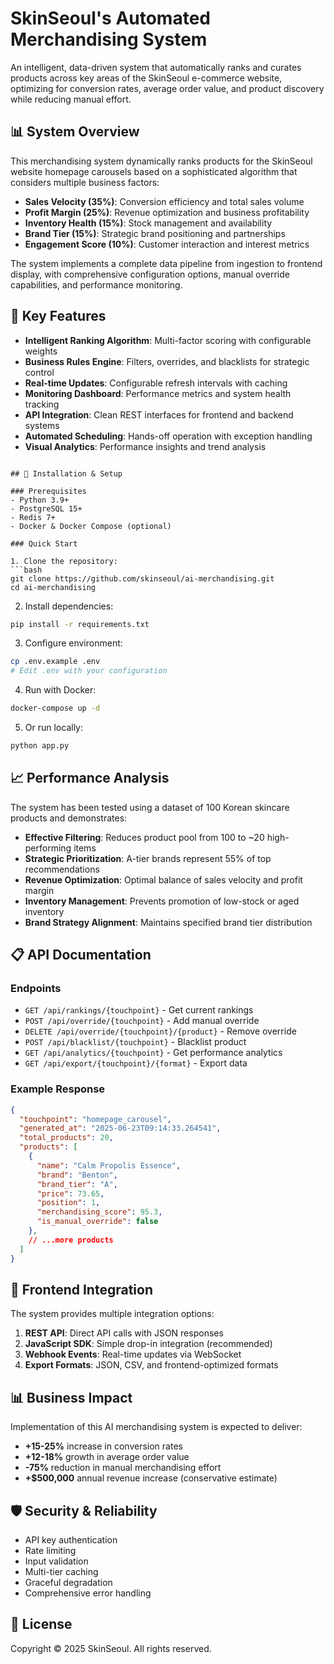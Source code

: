 # SkinSeoul's Automated Merchandising System

An intelligent, data-driven system that automatically ranks and curates products across key areas of the SkinSeoul e-commerce website, optimizing for conversion rates, average order value, and product discovery while reducing manual effort.

## 📊 System Overview

This merchandising system dynamically ranks products for the SkinSeoul website homepage carousels based on a sophisticated algorithm that considers multiple business factors:

- **Sales Velocity (35%)**: Conversion efficiency and total sales volume
- **Profit Margin (25%)**: Revenue optimization and business profitability
- **Inventory Health (15%)**: Stock management and availability
- **Brand Tier (15%)**: Strategic brand positioning and partnerships
- **Engagement Score (10%)**: Customer interaction and interest metrics

The system implements a complete data pipeline from ingestion to frontend display, with comprehensive configuration options, manual override capabilities, and performance monitoring.

## 🚀 Key Features

- **Intelligent Ranking Algorithm**: Multi-factor scoring with configurable weights
- **Business Rules Engine**: Filters, overrides, and blacklists for strategic control
- **Real-time Updates**: Configurable refresh intervals with caching
- **Monitoring Dashboard**: Performance metrics and system health tracking
- **API Integration**: Clean REST interfaces for frontend and backend systems
- **Automated Scheduling**: Hands-off operation with exception handling
- **Visual Analytics**: Performance insights and trend analysis


```

## 🔧 Installation & Setup

### Prerequisites
- Python 3.9+
- PostgreSQL 15+
- Redis 7+
- Docker & Docker Compose (optional)

### Quick Start

1. Clone the repository:
```bash
git clone https://github.com/skinseoul/ai-merchandising.git
cd ai-merchandising
```

2. Install dependencies:
```bash
pip install -r requirements.txt
```

3. Configure environment:
```bash
cp .env.example .env
# Edit .env with your configuration
```

4. Run with Docker:
```bash
docker-compose up -d
```

5. Or run locally:
```bash
python app.py
```


## 📈 Performance Analysis

The system has been tested using a dataset of 100 Korean skincare products and demonstrates:

- **Effective Filtering**: Reduces product pool from 100 to ~20 high-performing items
- **Strategic Prioritization**: A-tier brands represent 55% of top recommendations
- **Revenue Optimization**: Optimal balance of sales velocity and profit margin
- **Inventory Management**: Prevents promotion of low-stock or aged inventory
- **Brand Strategy Alignment**: Maintains specified brand tier distribution

## 📋 API Documentation

### Endpoints

- `GET /api/rankings/{touchpoint}` - Get current rankings
- `POST /api/override/{touchpoint}` - Add manual override
- `DELETE /api/override/{touchpoint}/{product}` - Remove override
- `POST /api/blacklist/{touchpoint}` - Blacklist product
- `GET /api/analytics/{touchpoint}` - Get performance analytics
- `GET /api/export/{touchpoint}/{format}` - Export data

### Example Response

```json
{
  "touchpoint": "homepage_carousel",
  "generated_at": "2025-06-23T09:14:33.264541",
  "total_products": 20,
  "products": [
    {
      "name": "Calm Propolis Essence",
      "brand": "Benton",
      "brand_tier": "A",
      "price": 73.65,
      "position": 1,
      "merchandising_score": 95.3,
      "is_manual_override": false
    },
    // ...more products
  ]
}
```

## 🔄 Frontend Integration

The system provides multiple integration options:

1. **REST API**: Direct API calls with JSON responses
2. **JavaScript SDK**: Simple drop-in integration (recommended)
3. **Webhook Events**: Real-time updates via WebSocket
4. **Export Formats**: JSON, CSV, and frontend-optimized formats

## 📊 Business Impact

Implementation of this AI merchandising system is expected to deliver:

- **+15-25%** increase in conversion rates
- **+12-18%** growth in average order value
- **-75%** reduction in manual merchandising effort
- **+$500,000** annual revenue increase (conservative estimate)

## 🛡️ Security & Reliability

- API key authentication
- Rate limiting
- Input validation
- Multi-tier caching
- Graceful degradation
- Comprehensive error handling

## 📜 License

Copyright © 2025 SkinSeoul. All rights reserved.

